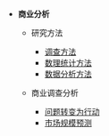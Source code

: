 <!-- docs/_sidebar.md -->

- **商业分析**
    - 研究方法
        - [调查方法](/商业分析/1、调查方法.md)
        - [数理统计方法](/商业分析/2、数理统计方法.md)
        - [数据分析方法](/商业分析/3、数据统计方法.md)
    
    - 商业调查分析
        - [问题转变为行动](/商业分析/a、问题转变为行动.md)
        - [市场规模预测](/商业分析/b、市场规模预测.md)
    

    
<!-- * 商学
    * マーケティング基本
    * 消费者行动论
    * 価格戦略
    * 製品戦略
    * チャネル戦略
    * プロモーション戦略
    * ブランド戦略
    * リレーションシップ・マーケティング
    * 企業社会責任

* 心理学
    * 基础心理学
        * 学习和记忆
        * 感觉和知觉
        * 情动、感觉和压力
        * 发育
        * 性格与智力
        * 社会心理
        * 组织心理
        * 脑神经
        * 心理学史 -->

    
